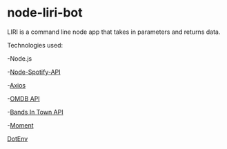# node-liri-bot

LIRI is a command line node app that takes in parameters and returns data.

Technologies used:

-Node.js

-<a href="https://www.npmjs.com/package/node-spotify-api">Node-Spotify-API</a>

-<a href="https://www.npmjs.com/package/axios">Axios</a>

-<a href="http://www.omdbapi.com/">OMDB API</a>

-<a href="http://www.artists.bandsintown.com/bandsintown-api">Bands In Town API</a>

-<a href="https://www.npmjs.com/package/moment">Moment</a>

<a href="https://www.npmjs.com/package/dotenv">DotEnv</a>